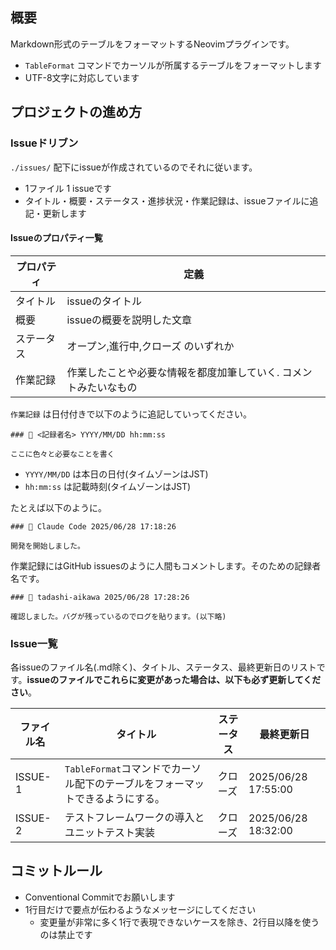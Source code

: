 ## 概要

Markdown形式のテーブルをフォーマットするNeovimプラグインです。

- `TableFormat` コマンドでカーソルが所属するテーブルをフォーマットします
- UTF-8文字に対応しています

## プロジェクトの進め方

### Issueドリブン

`./issues/` 配下にissueが作成されているのでそれに従います。

- 1ファイル 1 issueです
- タイトル・概要・ステータス・進捗状況・作業記録は、issueファイルに追記・更新します

#### Issueのプロパティ一覧


| プロパティ | 定義                                                             |
| -          | -                                                                |
| タイトル   | issueのタイトル                                                  |
| 概要       | issueの概要を説明した文章                                        |
| ステータス | オープン,進行中,クローズ のいずれか                              |
| 作業記録   | 作業したことや必要な情報を都度加筆していく. コメントみたいなもの |


`作業記録` は日付付きで以下のように追記していってください。

```
### 👤 <記録者名> YYYY/MM/DD hh:mm:ss

ここに色々と必要なことを書く
```

- `YYYY/MM/DD` は本日の日付(タイムゾーンはJST)
- `hh:mm:ss` は記載時刻(タイムゾーンはJST)

たとえば以下のように。

```
### 👤 Claude Code 2025/06/28 17:18:26

開発を開始しました。
```

作業記録にはGitHub issuesのように人間もコメントします。そのための記録者名です。

```
### 👤 tadashi-aikawa 2025/06/28 17:28:26

確認しました。バグが残っているのでログを貼ります。(以下略)
```

### Issue一覧

各issueのファイル名(.md除く)、タイトル、ステータス、最終更新日のリストです。**issueのファイルでこれらに変更があった場合は、以下も必ず更新してください**。


| ファイル名 | タイトル                                                            | ステータス | 最終更新日           |
|------------|---------------------------------------------------------------------|------------|----------------------|
| ISSUE-1    | `TableFormat`コマンドでカーソル配下のテーブルをフォーマットできるようにする。 | クローズ   | 2025/06/28 17:55:00 |
| ISSUE-2    | テストフレームワークの導入とユニットテスト実装                        | クローズ   | 2025/06/28 18:32:00 |


## コミットルール

- Conventional Commitでお願いします
- 1行目だけで要点が伝わるようなメッセージにしてください
  - 変更量が非常に多く1行で表現できないケースを除き、2行目以降を使うのは禁止です

